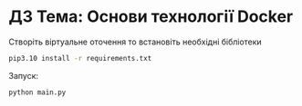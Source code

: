 # ДЗ Тема: Основи технології  Docker

Створіть віртуальне оточення то встановіть необхідні бібліотеки

```bash
pip3.10 install -r requirements.txt
```

Запуск:

```bash 
python main.py
```

